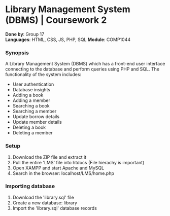 # Library Management System (DBMS) | Coursework 2

**Done by**: Group 17  
**Languages**: HTML, CSS, JS, PHP, SQL
**Module**: COMP1044

###  Synopsis
A Library Management System (DBMS) which has a front-end user interface connecting to the database and perform queries using PHP and SQL. The functionality of the system includes:
* User authentication
* Database insights
* Adding a book
* Adding a member
* Searching a book
* Searching a member
* Update borrow details
* Update member details
* Deleting a book
* Deleting a member

### Setup
1) Download the ZIP file and extract it 
2) Pull the entire 'LMS' file into htdocs (File hierachy is important)
3) Open XAMPP and start Apache and MySQL
4) Search in the browser: localhost/LMS/home.php

### Importing database
1) Download the 'library.sql' file
2) Create a new database: library
3) Import the 'library.sql' database records
